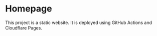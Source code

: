 # Homepage

This project is a static website. It is deployed using GitHub Actions and Cloudflare Pages.
